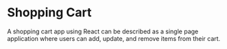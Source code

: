 # Shopping Cart
A shopping cart app using React can be described as a single page application where users can add, update, and remove items from their cart.
